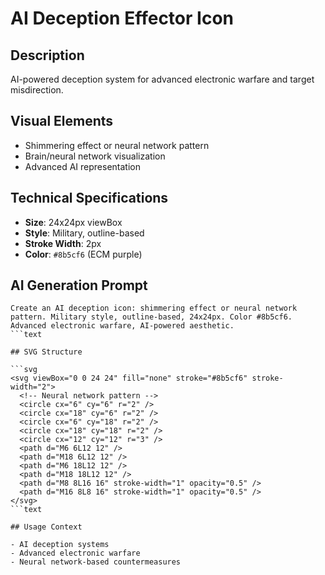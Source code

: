 # AI Deception Effector Icon

## Description

AI-powered deception system for advanced electronic warfare and target
misdirection.

## Visual Elements

- Shimmering effect or neural network pattern
- Brain/neural network visualization
- Advanced AI representation

## Technical Specifications

- **Size**: 24x24px viewBox
- **Style**: Military, outline-based
- **Stroke Width**: 2px
- **Color**: `#8b5cf6` (ECM purple)

## AI Generation Prompt

```text
Create an AI deception icon: shimmering effect or neural network pattern. Military style, outline-based, 24x24px. Color #8b5cf6. Advanced electronic warfare, AI-powered aesthetic.
```text

## SVG Structure

```svg
<svg viewBox="0 0 24 24" fill="none" stroke="#8b5cf6" stroke-width="2">
  <!-- Neural network pattern -->
  <circle cx="6" cy="6" r="2" />
  <circle cx="18" cy="6" r="2" />
  <circle cx="6" cy="18" r="2" />
  <circle cx="18" cy="18" r="2" />
  <circle cx="12" cy="12" r="3" />
  <path d="M6 6L12 12" />
  <path d="M18 6L12 12" />
  <path d="M6 18L12 12" />
  <path d="M18 18L12 12" />
  <path d="M8 8L16 16" stroke-width="1" opacity="0.5" />
  <path d="M16 8L8 16" stroke-width="1" opacity="0.5" />
</svg>
```text

## Usage Context

- AI deception systems
- Advanced electronic warfare
- Neural network-based countermeasures

